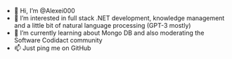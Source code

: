 - 👋 Hi, I’m @Alexei000
- 👀 I’m interested in full stack .NET development, knowledge management and a little bit of natural language processing (GPT-3 mostly) 
- 🌱 I’m currently learning about Mongo DB and also moderating the Software Codidact community
- 📫 Just ping me on GitHub

<!---
Alexei000/Alexei000 is a ✨ special ✨ repository because its `README.md` (this file) appears on your GitHub profile.
You can click the Preview link to take a look at your changes.
--->
